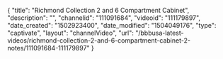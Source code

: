 {
    "title": "Richmond Collection 2 and 6 Compartment Cabinet",
    "description": "",
    "channelid": "111091684",
    "videoid": "111179897",
    "date_created": "1502923400",
    "date_modified": "1504049176",
    "type": "captivate",
    "layout": "channelVideo",
    "url": "\/bbbusa-latest-videos\/richmond-collection-2-and-6-compartment-cabinet-2-notes\/111091684-111179897"
}